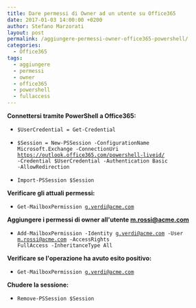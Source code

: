 ```yaml
---
title: Dare permessi di Owner ad un utente su Office365
date: 2017-01-03 14:00:00 +0200
author: Stefano Marzorati
layout: post
permalink: /aggiungere-permessi-owner-office365-powershell/
categories:
  - Office365
tags:
  - aggiungere
  - permessi
  - owner
  - office365
  - powershell
  - fullaccess
---
```

**Connettersi tramite PowerShell a Office365:**   

  - <code>$UserCredential = Get-Credential</code>

  - <code>$Session = New-PSSession -ConfigurationName Microsoft.Exchange -ConnectionUri https://outlook.office365.com/powershell-liveid/ -Credential $UserCredential -Authentication Basic -AllowRedirection</code>

  - <code>Import-PSSession $Session</code>

**Verificare gli attuali permessi:**   

  - <code>Get-MailboxPermission g.verdi@acme.com</code>

**Aggiungere i permessi di owner all'utente m.rossi@acme.com**   

  - <code>Add-MailboxPermission -Identity g.verdi@acme.com -User m.rossi@acme.com -AccessRights FullAccess -InheritanceType All</code>

**Verificare se l'operazione ha avuto esito positivo:**   

  - <code>Get-MailboxPermission g.verdi@acme.com</code>

**Chudere la sessione:**   

  - <code>Remove-PSSession $Session</code>